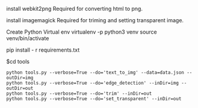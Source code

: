 
install webkit2png
Required for converting html to png. 

install imagemagick
Required for triming and setting transparent image. 

Create Python Virtual env
virtualenv -p python3 venv
source venv/bin/activate

pip install - r requirements.txt

$cd tools

```
python tools.py --verbose=True --do='text_to_img' --data=data.json --outDir=img
python tools.py --verbose=True --do='edge_detection' --inDir=img --outDir=out
python tools.py --verbose=True --do='trim' --inDir=out
python tools.py --verbose=True --do='set_transparent' --inDir=out
```